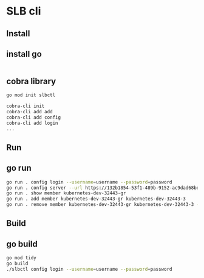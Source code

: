 # SLB cli

## Install

## install go

```
```

## cobra library

```sh
go mod init slbctl

cobra-cli init
cobra-cli add add
cobra-cli add config
cobra-cli add login
...
```

## Run

## go run

```sh
go run . config login --username=username --password=password
go run . config server --url https://132b1854-53f1-489b-9152-ac9dad68bdcb.mock.pstmn.io
go run . show member kubernetes-dev-32443-gr
go run . add member kubernetes-dev-32443-gr kubernetes-dev-32443-3
go run . remove member kubernetes-dev-32443-gr kubernetes-dev-32443-3 --force=true
```

## Build

## go build

```sh
go mod tidy
go build
./slbctl config login --username=username --password=password
```
